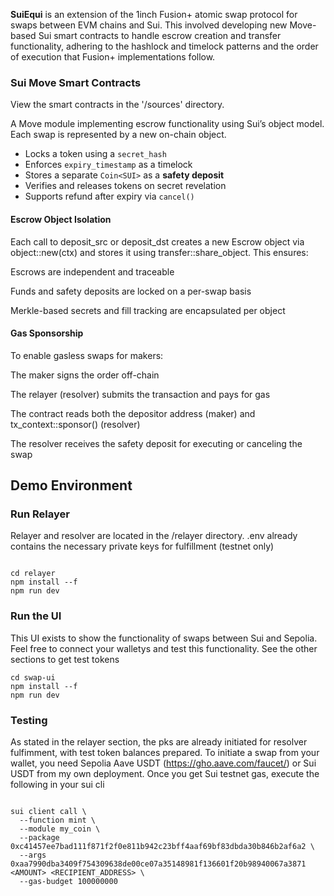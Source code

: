 **SuiEqui** is an extension of the 1inch Fusion+ atomic swap protocol for swaps between EVM chains and Sui. This involved developing new Move-based Sui smart contracts to handle escrow creation and transfer functionality, adhering to the hashlock and timelock patterns and the order of execution that Fusion+ implementations follow.

### Sui Move Smart Contracts

View the smart contracts in the '/sources' directory.

A Move module implementing escrow functionality using Sui’s object model. Each swap is represented by a new on-chain object.

- Locks a token using a `secret_hash`
- Enforces `expiry_timestamp` as a timelock
- Stores a separate `Coin<SUI>` as a **safety deposit**
- Verifies and releases tokens on secret revelation
- Supports refund after expiry via `cancel()`

#### Escrow Object Isolation

Each call to deposit_src or deposit_dst creates a new Escrow<T> object via object::new(ctx) and stores it using transfer::share_object. This ensures:

Escrows are independent and traceable

Funds and safety deposits are locked on a per-swap basis

Merkle-based secrets and fill tracking are encapsulated per object

#### Gas Sponsorship

To enable gasless swaps for makers:

The maker signs the order off-chain

The relayer (resolver) submits the transaction and pays for gas

The contract reads both the depositor address (maker) and tx_context::sponsor() (resolver)

The resolver receives the safety deposit for executing or canceling the swap

## Demo Environment

### Run Relayer

Relayer and resolver are located in the /relayer directory. .env already contains the necessary private keys for fulfillment (testnet only)

```

cd relayer
npm install --f
npm run dev
```

### Run the UI

This UI exists to show the functionality of swaps between Sui and Sepolia. Feel free to connect your walletys and test this functionality. See the other sections to get test tokens

```
cd swap-ui
npm install --f
npm run dev
```

### Testing

As stated in the relayer section, the pks are already initiated for resolver fulfimment, with test token balances prepared. To initiate a swap from your wallet, you need Sepolia Aave USDT (https://gho.aave.com/faucet/) or Sui USDT from my own deployment. Once you get Sui testnet gas, execute the following in your sui cli

```

sui client call \
  --function mint \
  --module my_coin \
  --package 0xc41457ee7bad111f871f2f0e811b942c23bff4aaf69bf83dbda30b846b2af6a2 \
  --args 0xaa7990dba3409f754309638de00ce07a35148981f136601f20b98940067a3871 <AMOUNT> <RECIPIENT_ADDRESS> \
  --gas-budget 100000000
```
